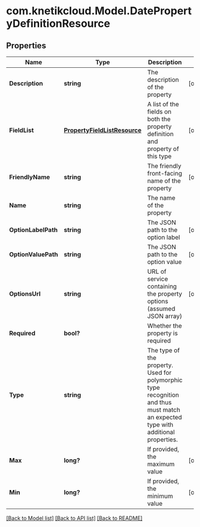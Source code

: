 # com.knetikcloud.Model.DatePropertyDefinitionResource
## Properties

Name | Type | Description | Notes
------------ | ------------- | ------------- | -------------
**Description** | **string** | The description of the property | [optional] 
**FieldList** | [**PropertyFieldListResource**](PropertyFieldListResource.md) | A list of the fields on both the property definition and property of this type | [optional] 
**FriendlyName** | **string** | The friendly front-facing name of the property | [optional] 
**Name** | **string** | The name of the property | 
**OptionLabelPath** | **string** | The JSON path to the option label | [optional] 
**OptionValuePath** | **string** | The JSON path to the option value | [optional] 
**OptionsUrl** | **string** | URL of service containing the property options (assumed JSON array) | [optional] 
**Required** | **bool?** | Whether the property is required | 
**Type** | **string** | The type of the property. Used for polymorphic type recognition and thus must match an expected type with additional properties. | 
**Max** | **long?** | If provided, the maximum value | [optional] 
**Min** | **long?** | If provided, the minimum value | [optional] 

[[Back to Model list]](../README.md#documentation-for-models) [[Back to API list]](../README.md#documentation-for-api-endpoints) [[Back to README]](../README.md)

